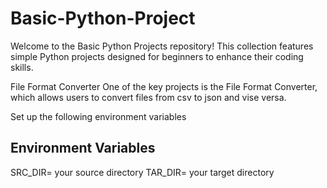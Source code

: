 # Basic-Python-Project
Welcome to the Basic Python Projects repository! This collection features simple Python projects designed for beginners to enhance their coding skills.

File Format Converter
One of the key projects is the File Format Converter, which allows users to convert files from csv to json and vise versa.

Set up the following environment variables 
## Environment Variables
SRC_DIR= your source directory
TAR_DIR= your target directory
